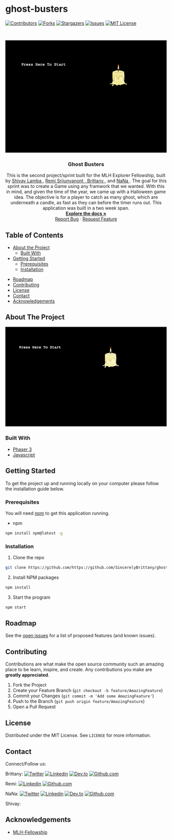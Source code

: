 # ghost-busters
[![Contributors][contributors-shield]][contributors-url]
[![Forks][forks-shield]][forks-url]
[![Stargazers][stars-shield]][stars-url]
[![Issues][issues-shield]][issues-url]
[![MIT License][license-shield]][license-url]

<!-- PROJECT LOGO -->
<br />
<p align="center">
  <a href="https://github.com/SincerelyBrittany/ghost-busters">
    <img src="https://github.com/SincerelyBrittany/ghost-busters/blob/readme/public/start-page.png" alt="Logo">
  </a>

  <h3 align="center">Ghost Busters</h3>

  <p align="center">
    This is the second project/sprint built for the MLH Explorer Fellowship, built by <a href="https://github.com/shivaylamba"> Shivay Lamba </a> , <a href="https://github.com/ohitsremi">Remi Srijunyanont </a>,<a href="https://github.com/SincerelyBrittany"> Brittany </a>, and <a href="https://github.com/n-mathis">NaNa </a>. The goal for this sprint was to create a Game using any framwork that we wanted. With this in mind, and given the time of the year, we came up with a Halloween game idea. The objective is for a player to catch as many ghost, which are underneath a candle, as fast as they can before the timer runs out. This application was built in a two week span. 
    <br />
    <a href="https://github.com/SincerelyBrittany/ghost-busters"><strong>Explore the docs »</strong></a>
    <br />
    <!-- <br />
    <a href="https://github.com/SincerelyBrittany/ghost-busters">View Demo</a> -->
    <!-- · -->
    <a href="https://github.com/SincerelyBrittany/ghost-busters/issues">Report Bug</a>
    ·
    <a href="https://github.com/SincerelyBrittany/ghost-busters/issues">Request Feature</a>
  </p>
</p>



<!-- TABLE OF CONTENTS -->
## Table of Contents

* [About the Project](#about-the-project)
  * [Built With](#built-with)
* [Getting Started](#getting-started)
  * [Prerequisites](#prerequisites)
  * [Installation](#installation)
<!-- * [Usage](#usage) -->
* [Roadmap](#roadmap)
* [Contributing](#contributing)
* [License](#license)
* [Contact](#contact)
* [Acknowledgements](#acknowledgements)



<!-- ABOUT THE PROJECT -->
## About The Project

[![Product Name Screen Shot][product-screenshot]](https://example.com)


### Built With

* [Phaser 3](https://phaser.io/)
* [Javascript](https://developer.mozilla.org/en-US/docs/Web/JavaScript)



<!-- GETTING STARTED -->
## Getting Started

To get the project up and running locally on your computer please follow the installation guide below. 

### Prerequisites
You will need <a href="https://www.npmjs.com/package/npm-latest">npm</a> to get this application running. 

* npm
```sh
npm install npm@latest -g
```

### Installation

1. Clone the repo
```sh
git clone https://github.com/https://github.com/SincerelyBrittany/ghost-busters.git
```
2. Install NPM packages
```sh
npm install
```
3. Start the program
```sh
npm start
```


<!-- USAGE EXAMPLES -->
<!-- ## Usage -->


<!-- ROADMAP -->
## Roadmap

See the [open issues](https://github.com/SincerelyBrittany/ghost-busters/issues) for a list of proposed features (and known issues).

<!-- CONTRIBUTING -->
## Contributing

Contributions are what make the open source community such an amazing place to be learn, inspire, and create. Any contributions you make are **greatly appreciated**.

1. Fork the Project
2. Create your Feature Branch (`git checkout -b feature/AmazingFeature`)
3. Commit your Changes (`git commit -m 'Add some AmazingFeature'`)
4. Push to the Branch (`git push origin feature/AmazingFeature`)
5. Open a Pull Request

<!-- LICENSE -->
## License

Distributed under the MIT License. See `LICENSE` for more information.


<!-- CONTACT -->
## Contact
Connect/Follow us:

Brittany:
[![Twitter][brittany-twitter-shield]][brittany-twitter-url]
[![Linkedin][linkedin-shield]][brittany-linkedin-url]
[![Dev.to][dev-to-shield]][brittany-dev-to-url]
[![Github.com][brittany-github-shield]][brittany-github-url]


Remi:
[![Linkedin][linkedin-shield]][remi-linkedin-url]
[![Github.com][remi-github-shield]][remi-github-url]

NaNa:
[![Twitter][nana-twitter-shield]][nana-twitter-url]
[![Linkedin][linkedin-shield]][nana-linkedin-url]
[![Dev.to][dev-to-shield]][nana-dev-to-url]
[![Github.com][nana-github-shield]][nana-github-url]

Shivay: 



<!-- ACKNOWLEDGEMENTS -->
## Acknowledgements
* [MLH-Fellowship](https://fellowship.mlh.io/)


<!-- MARKDOWN LINKS & IMAGES -->
<!-- https://www.markdownguide.org/basic-syntax/#reference-style-links -->
[contributors-shield]: https://img.shields.io/github/contributors/SincerelyBrittany/ghost-busters.svg?style=flat-square
[contributors-url]: https://github.com/SincerelyBrittany/ghost-busters/graphs/contributors
[forks-shield]: https://img.shields.io/github/forks/SincerelyBrittany/ghost-busters.svg?style=flat-square
[forks-url]: https://github.com/SincerelyBrittany/ghost-busters/network/members
[stars-shield]: https://img.shields.io/github/stars/SincerelyBrittany/ghost-busters.svg?style=flat-square
[stars-url]: https://github.com/SincerelyBrittany/ghost-busters/stargazers
[issues-shield]: https://img.shields.io/github/issues/SincerelyBrittany/ghost-busters.svg?style=flat-square
[issues-url]: https://github.com/SincerelyBrittany/ghost-busters/issues
[license-shield]: https://img.shields.io/github/license/SincerelyBrittany/ghost-busters.svg?style=flat-square
[license-url]: https://github.com/SincerelyBrittany/ghost-busters/blob/master/LICENSE.txt
[linkedin-shield]: https://img.shields.io/badge/-LinkedIn-black.svg?style=flat-square&logo=linkedin&colorB=555
[dev-to-shield]:https://img.shields.io/badge/-Dev.to-black.svg?style=flat-square&logo=dev.to&colorB=555
[product-screenshot]: https://github.com/SincerelyBrittany/ghost-busters/blob/readme/public/sample-gif.gif

<!-- Brittany Social Media  -->
[brittany-linkedin-url]: https://www.linkedin.com/in/sincerelybrittany/
[brittany-twitter-shield]:https://img.shields.io/twitter/url?style=social&url=https%3A%2F%2Ftwitter.com%2FSincerelyBrittt
[brittany-twitter-url]: https://twitter.com/SincerelyBrittt
[brittany-github-shield]: https://img.shields.io/github/followers/sincerelybrittany?label=Follow%20on%20Github&style=social
[brittany-github-url]: https://github.com/SincerelyBrittany
[brittany-dev-to-url]: https://dev.to/sincerelybrittany

<!-- Remi Social Media  -->
[remi-linkedin-url]: https://www.linkedin.com/in/remi-srijunyanont/
[remi-github-shield]: https://img.shields.io/github/followers/ohitsremi?label=Follow%20on%20Github&style=social
[remi-github-url]: https://github.com/ohitsremi

<!-- NaNa Social Media  -->
[nana-linkedin-url]: https://www.linkedin.com/in/nana-m-645737aa/
[nana-twitter-shield]:https://img.shields.io/twitter/url?style=social&url=https%3A%2F%2Ftwitter.com%2Fnana_this
[nana-twitter-url]: https://twitter.com/nana_this
[nana-github-shield]: https://img.shields.io/github/followers/n-mathis?label=Follow%20on%20Github&style=social
[nana-github-url]: https://github.com/n-mathis
[nana-dev-to-url]: https://dev.to/nmathis

<!-- Shivay Social Media  -->
[shivay-linkedin-url]: https://www.linkedin.com/in/username/
[shivay-twitter-shield]:https://img.shields.io/twitter/url?style=social&url=https%3A%2F%2Ftwitter.com%2Fusername
[shivay-twitter-url]: https://twitter.com/usernmae
[shivay-github-shield]: https://img.shields.io/github/followers/username?label=Follow%20on%20Github&style=social
[shivay-dev-to-url]: https://dev.to/username
